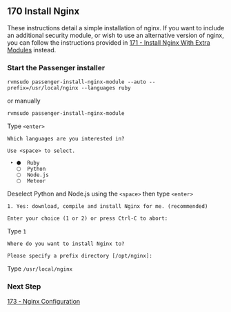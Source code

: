 ## 170 Install Nginx

These instructions detail a simple installation of nginx. If you want to include an additional security module, or wish to use an alternative version of nginx, you can follow the instructions provided in [171 - Install Nginx With Extra Modules](https://github.com/remomueller/documentation/blob/master/macos/171-install-nginx-with-extra-modules.md) instead.

### Start the Passenger installer

```
rvmsudo passenger-install-nginx-module --auto --prefix=/usr/local/nginx --languages ruby
```

or manually

```
rvmsudo passenger-install-nginx-module
```

Type `<enter>`

```
Which languages are you interested in?

Use <space> to select.

 ‣ ⬢  Ruby
   ⬡  Python
   ⬡  Node.js
   ⬡  Meteor
```

Deselect Python and Node.js using the `<space>` then type `<enter>`

```
1. Yes: download, compile and install Nginx for me. (recommended)

Enter your choice (1 or 2) or press Ctrl-C to abort:
```

Type `1`

```
Where do you want to install Nginx to?

Please specify a prefix directory [/opt/nginx]:
```

Type `/usr/local/nginx`


### Next Step

[173 - Nginx Configuration](https://github.com/remomueller/documentation/blob/master/macos/173-nginx-configuration.md)



